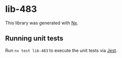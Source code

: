 # lib-483

This library was generated with [Nx](https://nx.dev).

## Running unit tests

Run `nx test lib-483` to execute the unit tests via [Jest](https://jestjs.io).
